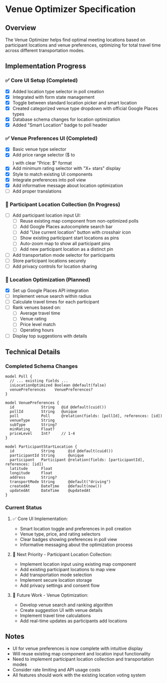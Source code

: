 # Venue Optimizer Specification

## Overview
The Venue Optimizer helps find optimal meeting locations based on participant locations and venue preferences, optimizing for total travel time across different transportation modes.

## Implementation Progress

### ✅ Core UI Setup (Completed)
- [x] Added location type selector in poll creation
- [x] Integrated with form state management
- [x] Toggle between standard location picker and smart location
- [x] Created categorized venue type dropdown with official Google Places types
- [x] Database schema changes for location optimization
- [x] Added "Smart Location" badge to poll header

### ✅ Venue Preferences UI (Completed)
- [x] Basic venue type selector
- [x] Add price range selector ($ to $$$$) with clear "Price: $" format
- [x] Add minimum rating selector with "X+ stars" display
- [x] Style to match existing UI components
- [x] Integrate preferences into poll view
- [x] Add informative message about location optimization
- [ ] Add proper translations

### 🚧 Participant Location Collection (In Progress)
- [ ] Add participant location input UI:
  - [ ] Reuse existing map component from non-optimized polls
  - [ ] Add Google Places autocomplete search bar
  - [ ] Add "Use current location" button with crosshair icon
  - [ ] Show existing participant start locations as pins
  - [ ] Auto-zoom map to show all participant pins
  - [ ] Add new participant location as a distinct pin
- [ ] Add transportation mode selector for participants
- [ ] Store participant locations securely
- [ ] Add privacy controls for location sharing

### 🚧 Location Optimization (Planned)
- [x] Set up Google Places API integration
- [ ] Implement venue search within radius
- [ ] Calculate travel times for each participant
- [ ] Rank venues based on:
  - [ ] Average travel time
  - [ ] Venue rating
  - [ ] Price level match
  - [ ] Operating hours
- [ ] Display top suggestions with details

## Technical Details

### Completed Schema Changes
```prisma
model Poll {
  // ... existing fields ...
  isLocationOptimized Boolean @default(false)
  venuePreferences    VenuePreferences?
}

model VenuePreferences {
  id            String   @id @default(cuid())
  pollId        String   @unique
  poll          Poll     @relation(fields: [pollId], references: [id])
  venueType     String
  subType       String?
  minRating     Float?
  priceLevel    Int?     // 1-4
}

model ParticipantStartLocation {
  id            String      @id @default(cuid())
  participantId String      @unique
  participant   Participant @relation(fields: [participantId], references: [id])
  latitude      Float
  longitude     Float
  address       String?
  transportMode String      @default("driving")
  createdAt     DateTime    @default(now())
  updatedAt     DateTime    @updatedAt
}
```

### Current Status
1. ✅ Core UI Implementation:
   - Smart location toggle and preferences in poll creation
   - Venue type, price, and rating selectors
   - Clear badges showing preferences in poll view
   - Informative messaging about the optimization process

2. 🚧 Next Priority - Participant Location Collection:
   - Implement location input using existing map component
   - Add existing participant locations to map view
   - Add transportation mode selection
   - Implement secure location storage
   - Add privacy settings and consent flow

3. 🎯 Future Work - Venue Optimization:
   - Develop venue search and ranking algorithm
   - Create suggestion UI with venue details
   - Implement travel time calculations
   - Add real-time updates as participants add locations

## Notes
- UI for venue preferences is now complete with intuitive display
- Will reuse existing map component and location input functionality
- Need to implement participant location collection and transportation modes
- Consider rate limiting and API usage costs
- All features should work with the existing location voting system 